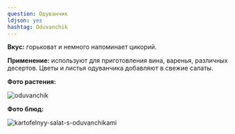 ```yaml
---
question: Одуванчик
ldjson: yes 
hashtag: Oduvanchik
---
```

**Вкус:** горьковат и немного напоминает цикорий.

**Применение:** используют для приготовления вина, варенья, различных десертов. Цветы и листья одуванчика добавляют в свежие салаты.

**Фото растения:**

![oduvanchik](https://user-images.githubusercontent.com/103433101/191156853-6cefee38-afbe-4257-bd16-ff64ccb170ba.jpg)

**Фото блюд:**

![kartofelnyy-salat-s-oduvanchikami](https://user-images.githubusercontent.com/103433101/191156888-0911209c-eee7-4dfb-9f7b-377cd532f7cd.jpg)
